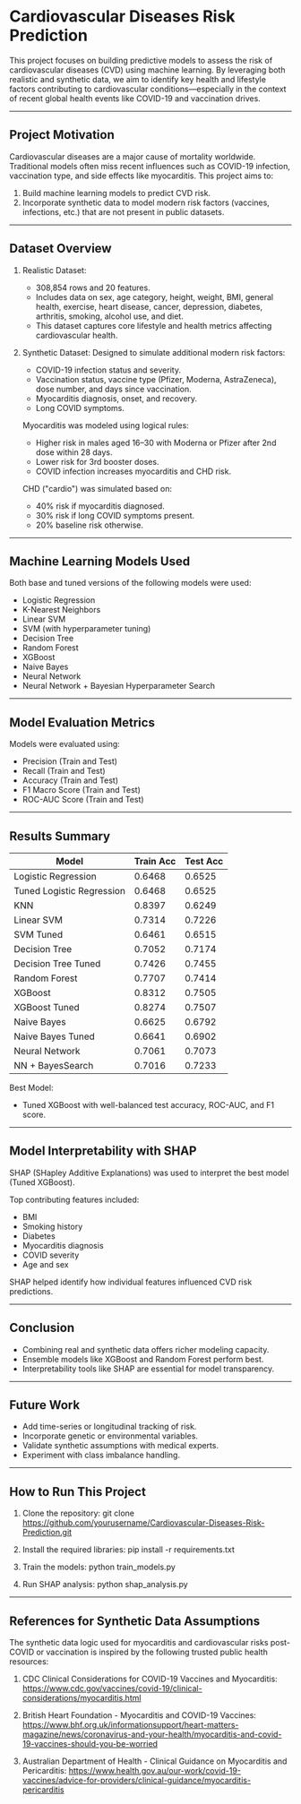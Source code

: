 Cardiovascular Diseases Risk Prediction
=======================================

This project focuses on building predictive models to assess the risk of cardiovascular diseases (CVD) using machine learning. By leveraging both realistic and synthetic data, we aim to identify key health and lifestyle factors contributing to cardiovascular conditions—especially in the context of recent global health events like COVID-19 and vaccination drives.

---------------------------------------
Project Motivation
---------------------------------------

Cardiovascular diseases are a major cause of mortality worldwide. Traditional models often miss recent influences such as COVID-19 infection, vaccination type, and side effects like myocarditis. This project aims to:

1. Build machine learning models to predict CVD risk.
2. Incorporate synthetic data to model modern risk factors (vaccines, infections, etc.) that are not present in public datasets.

---------------------------------------
Dataset Overview
---------------------------------------

1. Realistic Dataset:
   - 308,854 rows and 20 features.
   - Includes data on sex, age category, height, weight, BMI, general health, exercise, heart disease, cancer, depression, diabetes, arthritis, smoking, alcohol use, and diet.
   - This dataset captures core lifestyle and health metrics affecting cardiovascular health.

2. Synthetic Dataset:
   Designed to simulate additional modern risk factors:
   - COVID-19 infection status and severity.
   - Vaccination status, vaccine type (Pfizer, Moderna, AstraZeneca), dose number, and days since vaccination.
   - Myocarditis diagnosis, onset, and recovery.
   - Long COVID symptoms.

   Myocarditis was modeled using logical rules:
   - Higher risk in males aged 16–30 with Moderna or Pfizer after 2nd dose within 28 days.
   - Lower risk for 3rd booster doses.
   - COVID infection increases myocarditis and CHD risk.

   CHD ("cardio") was simulated based on:
   - 40% risk if myocarditis diagnosed.
   - 30% risk if long COVID symptoms present.
   - 20% baseline risk otherwise.

---------------------------------------
Machine Learning Models Used
---------------------------------------

Both base and tuned versions of the following models were used:

- Logistic Regression
- K-Nearest Neighbors
- Linear SVM
- SVM (with hyperparameter tuning)
- Decision Tree
- Random Forest
- XGBoost
- Naive Bayes
- Neural Network
- Neural Network + Bayesian Hyperparameter Search

---------------------------------------
Model Evaluation Metrics
---------------------------------------

Models were evaluated using:

- Precision (Train and Test)
- Recall (Train and Test)
- Accuracy (Train and Test)
- F1 Macro Score (Train and Test)
- ROC-AUC Score (Train and Test)

---------------------------------------
Results Summary
---------------------------------------

Model                    | Train Acc | Test Acc
------------------------ | --------- | --------
Logistic Regression      | 0.6468    | 0.6525
Tuned Logistic Regression| 0.6468    | 0.6525
KNN                      | 0.8397    | 0.6249
Linear SVM               | 0.7314    | 0.7226
SVM Tuned                | 0.6461    | 0.6515
Decision Tree            | 0.7052    | 0.7174
Decision Tree Tuned      | 0.7426    | 0.7455
Random Forest            | 0.7707    | 0.7414
XGBoost                  | 0.8312    | 0.7505
XGBoost Tuned            | 0.8274    | 0.7507
Naive Bayes              | 0.6625    | 0.6792
Naive Bayes Tuned        | 0.6641    | 0.6902
Neural Network           | 0.7061    | 0.7073
NN + BayesSearch         | 0.7016    | 0.7233

Best Model:
- Tuned XGBoost with well-balanced test accuracy, ROC-AUC, and F1 score.

---------------------------------------
Model Interpretability with SHAP
---------------------------------------

SHAP (SHapley Additive Explanations) was used to interpret the best model (Tuned XGBoost).

Top contributing features included:
- BMI
- Smoking history
- Diabetes
- Myocarditis diagnosis
- COVID severity
- Age and sex

SHAP helped identify how individual features influenced CVD risk predictions.

---------------------------------------
Conclusion
---------------------------------------

- Combining real and synthetic data offers richer modeling capacity.
- Ensemble models like XGBoost and Random Forest perform best.
- Interpretability tools like SHAP are essential for model transparency.

---------------------------------------
Future Work
---------------------------------------

- Add time-series or longitudinal tracking of risk.
- Incorporate genetic or environmental variables.
- Validate synthetic assumptions with medical experts.
- Experiment with class imbalance handling.

---------------------------------------
How to Run This Project
---------------------------------------

1. Clone the repository:
   git clone https://github.com/yourusername/Cardiovascular-Diseases-Risk-Prediction.git

2. Install the required libraries:
   pip install -r requirements.txt

3. Train the models:
   python train_models.py

4. Run SHAP analysis:
   python shap_analysis.py

---------------------------------------
References for Synthetic Data Assumptions
---------------------------------------

The synthetic data logic used for myocarditis and cardiovascular risks post-COVID or vaccination is inspired by the following trusted public health resources:

1. CDC Clinical Considerations for COVID-19 Vaccines and Myocarditis:
   https://www.cdc.gov/vaccines/covid-19/clinical-considerations/myocarditis.html

2. British Heart Foundation - Myocarditis and COVID-19 Vaccines:
   https://www.bhf.org.uk/informationsupport/heart-matters-magazine/news/coronavirus-and-your-health/myocarditis-and-covid-19-vaccines-should-you-be-worried

3. Australian Department of Health - Clinical Guidance on Myocarditis and Pericarditis:
   https://www.health.gov.au/our-work/covid-19-vaccines/advice-for-providers/clinical-guidance/myocarditis-pericarditis

